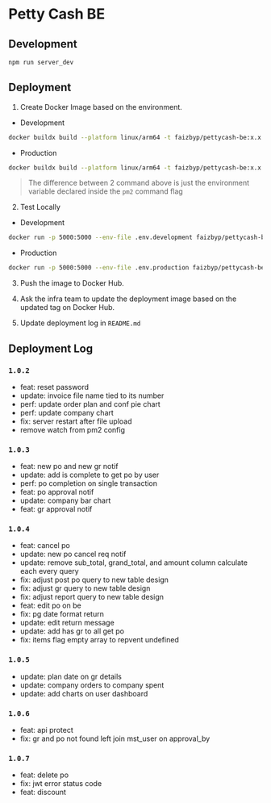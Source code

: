 # Petty Cash BE

## Development

```bash
npm run server_dev
```

## Deployment

1. Create Docker Image based on the environment.

- Development

```bash
docker buildx build --platform linux/arm64 -t faizbyp/pettycash-be:x.x.x -f Dockerfile.dev --load .
```

- Production

```bash
docker buildx build --platform linux/arm64 -t faizbyp/pettycash-be:x.x.x -f Dockerfile.prod --load .
```

> The difference between 2 command above is just the environment variable declared inside the `pm2` command flag

2. Test Locally

- Development

```bash
docker run -p 5000:5000 --env-file .env.development faizbyp/pettycash-be:x.x.x
```

- Production

```bash
docker run -p 5000:5000 --env-file .env.production faizbyp/pettycash-be:x.x.x
```

3. Push the image to Docker Hub.

4. Ask the infra team to update the deployment image based on the updated tag on Docker Hub.

5. Update deployment log in `README.md`

## Deployment Log

### `1.0.2`

- feat: reset password
- update: invoice file name tied to its number
- perf: update order plan and conf pie chart
- perf: update company chart
- fix: server restart after file upload
- remove watch from pm2 config

### `1.0.3`

- feat: new po and new gr notif
- update: add is complete to get po by user
- perf: po completion on single transaction
- feat: po approval notif
- update: company bar chart
- feat: gr approval notif

### `1.0.4`

- feat: cancel po
- update: new po cancel req notif
- update: remove sub_total, grand_total, and amount column
  calculate each every query
- fix: adjust post po query to new table design
- fix: adjust gr query to new table design
- fix: adjust report query to new table design
- feat: edit po on be
- fix: pg date format return
- update: edit return message
- update: add has gr to all get po
- fix: items flag empty array to repvent undefined

### `1.0.5`

- update: plan date on gr details
- update: company orders to company spent
- update: add charts on user dashboard

### `1.0.6`

- feat: api protect
- fix: gr and po not found
  left join mst_user on approval_by

### `1.0.7`

- feat: delete po
- fix: jwt error status code
- feat: discount
